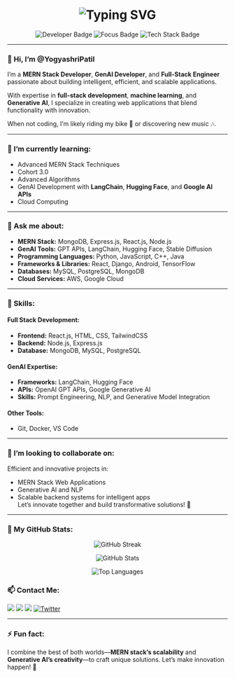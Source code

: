 <h1 align="center">
  <img src="https://readme-typing-svg.demolab.com?font=Fira+Code&weight=600&size=30&pause=1000&color=3CB371&center=true&width=435&lines=Yogyashri+Patil" alt="Typing SVG" />
</h1>

<p align="center">
  <img src="https://img.shields.io/badge/Developer-Passionate-green?style=flat-square&logo=github" alt="Developer Badge" />
  <img src="https://img.shields.io/badge/Focus-GenAI%20%26%20MERN-orange?style=flat-square&logo=react" alt="Focus Badge" />
  <img src="https://img.shields.io/badge/Tech%20Stack-MERN%20%26%20AI-blue?style=flat-square&logo=node.js" alt="Tech Stack Badge" />
</p>

---

### 👋 Hi, I’m **@YogyashriPatil**
I’m a **MERN Stack Developer**, **GenAI Developer**, and **Full-Stack Engineer** passionate about building intelligent, efficient, and scalable applications.  

With expertise in **full-stack development**, **machine learning**, and **Generative AI**, I specialize in creating web applications that blend functionality with innovation.  

When not coding, I’m likely riding my bike 🚴 or discovering new music 🎶.

---

### 🌱 I’m currently learning:
- Advanced MERN Stack Techniques  
- Cohort 3.0  
- Advanced Algorithms  
- GenAI Development with **LangChain**, **Hugging Face**, and **Google AI APIs**  
- Cloud Computing  

---

### 💬 Ask me about:
- **MERN Stack:** MongoDB, Express.js, React.js, Node.js  
- **GenAI Tools:** GPT APIs, LangChain, Hugging Face, Stable Diffusion  
- **Programming Languages:** Python, JavaScript, C++, Java  
- **Frameworks & Libraries:** React, Django, Android, TensorFlow  
- **Databases:** MySQL, PostgreSQL, MongoDB  
- **Cloud Services:** AWS, Google Cloud  

---

### 💪 Skills:
#### Full Stack Development:
- **Frontend:** React.js, HTML, CSS, TailwindCSS  
- **Backend:** Node.js, Express.js  
- **Database:** MongoDB, MySQL, PostgreSQL  

#### GenAI Expertise:
- **Frameworks:** LangChain, Hugging Face  
- **APIs:** OpenAI GPT APIs, Google Generative AI  
- **Skills:** Prompt Engineering, NLP, and Generative Model Integration  

#### Other Tools:
- Git, Docker, VS Code  

---

### 💞️ I’m looking to collaborate on:
Efficient and innovative projects in:
- MERN Stack Web Applications  
- Generative AI and NLP  
- Scalable backend systems for intelligent apps  
Let’s innovate together and build transformative solutions! 🌟

---
### 🚀 My GitHub Stats:
<p align="center">
  <img src="https://github-readme-streak-stats.herokuapp.com?user=YogyashriPatil&theme=radical&hide_border=true&date_format=M%20j%5B%2C%20Y%5D" alt="GitHub Streak" />
</p>

<p align="center">
  <img src="https://github-readme-stats.vercel.app/api?username=YogyashriPatil&show_icons=true&theme=radical&hide_border=true" alt="GitHub Stats" />
</p>

<p align="center">
  <img src="https://github-readme-stats.vercel.app/api/top-langs/?username=YogyashriPatil&layout=compact&theme=radical&hide_border=true" alt="Top Languages" />
</p>

### 📫 Contact Me:
<p>
  <a href="mailto:yogyashripatil20@gmail.com"><img src="https://img.shields.io/badge/Email-yogyashripatil20%40gmail.com-red?style=flat-square&logo=gmail"></a>
  <a href="https://www.linkedin.com/in/yogyashri-patil-3431a927b/"><img src="https://img.shields.io/badge/LinkedIn-Yogyashri%20Patil-blue?style=flat-square&logo=linkedin"></a>
  <a href="https://github.com/YogyashriPatil/"><img src="https://img.shields.io/badge/GitHub-YogyashriPatil-black?style=flat-square&logo=github"></a>
  <a href="https://twitter.com/YogyashriP"><img src="https://img.shields.io/badge/Twitter-YogyashriPatil-1DA1F2?style=flat-square&logo=twitter" alt="Twitter"></a>
</p>

---

### ⚡ Fun fact:
I combine the best of both worlds—**MERN stack’s scalability** and **Generative AI’s creativity**—to craft unique solutions. Let’s make innovation happen! 🚀
